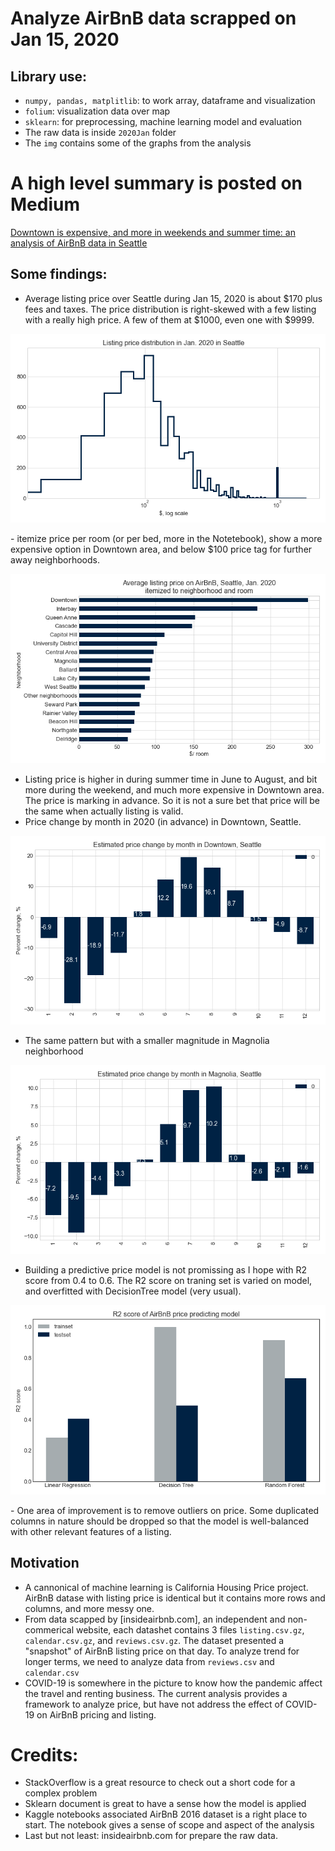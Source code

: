 # Analyze AirBnB data scrapped on Jan 15, 2020
## Library use:
- `numpy, pandas, matplitlib`: to work array, dataframe and visualization
- `folium`: visualization data over map
- `sklearn`: for preprocessing, machine learning model and evaluation 
- The raw data is inside `2020Jan` folder
- The `img` contains some of the graphs from the analysis

# A high level summary is posted on Medium
[Downtown is expensive, and more in weekends and summer time: an analysis of AirBnB data in Seattle](https://binhng.medium.com/downtown-is-expensive-and-more-in-weekends-and-summer-time-an-analysis-of-airbnb-data-in-seattle-ce784bc71583)

## Some findings:
- Average listing price over Seattle during Jan 15, 2020 is about $170 plus fees and taxes. The price distribution is right-skewed with a few listing with a really high price. A few of them at $1000, even one with $9999.
<p>
    <img src="img/price_dist.png">
</p>
- itemize price per room (or per bed, more in the Notetebook), show a more expensive option in Downtown area, and below $100 price tag for further away neighborhoods.
<p>
    <img src="img/price_room.png">
</p>

- Listing price is higher in during summer time in June to August, and bit more during the weekend, and much more expensive in Downtown area. The price is marking in advance. So it is not a sure bet that price will be the same when actually listing is valid.
- Price change by month in 2020 (in advance) in Downtown, Seattle.
<p>
    <img src="img/month_Downtown.png">
</p>

- The same pattern but with a smaller magnitude in Magnolia neighborhood
<p>
    <img src="img/month_Magnolia.png">
</p>

- Building a predictive price model is not promissing as I hope with R2 score from 0.4 to 0.6. The R2 score on traning set is varied on model, and overfitted with DecisionTree model (very usual).
<p>
    <img src="img/r2_score.png">
</p>
- One area of improvement is to remove outliers on  price. Some duplicated columns in nature should be dropped so that the model is well-balanced with other relevant features of a listing.

## Motivation
- A cannonical of machine learning is California Housing Price project. AirBnB datase with listing price is identical but it contains more rows and columns, and more messy one.
- From data scapped by [insideairbnb.com], an independent and non-commerical website, each datashet contains 3 files `listing.csv.gz`, `calendar.csv.gz`, and `reviews.csv.gz`. The dataset presented a "snapshot" of AirBnB listing price on that day. To analyze trend for longer terms, we need to analyze data from `reviews.csv` and `calendar.csv`
- COVID-19 is somewhere in the picture to know how the pandemic affect the travel and renting business. The current analysis provides a framework to analyze price, but have not address the effect of COVID-19 on AirBnB pricing and listing.

# Credits:
- StackOverflow is a great resource to check out a short code for a complex problem
- Sklearn document is great to have a sense how the model is applied
- Kaggle notebooks associated AirBnB 2016 dataset is a right place to start. The notebook gives a sense of scope and aspect of the analysis
- Last but not least: insideairbnb.com for prepare the raw data.
